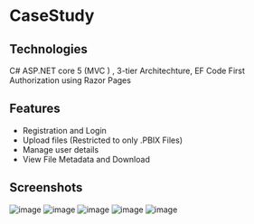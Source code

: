 # CaseStudy

## Technologies

C# ASP.NET core 5 (MVC ) , 3-tier Architechture, EF Code First
Authorization using Razor Pages


## Features
- Registration and Login
- Upload files (Restricted to only .PBIX Files)
- Manage user details
- View File Metadata and Download

## Screenshots
![image](https://user-images.githubusercontent.com/58434159/176419000-31f05aa5-a55e-43ae-b940-653a6ba8d3b0.png)
![image](https://user-images.githubusercontent.com/58434159/176419083-9abbdc54-6a31-4ec0-8bee-b80e841db081.png)
![image](https://user-images.githubusercontent.com/58434159/176419303-52fde1ef-dc9a-424b-94e4-70c20f0a7a9c.png)
![image](https://user-images.githubusercontent.com/58434159/176419439-fa5b7854-d573-4899-9c32-bba41b19114f.png)
![image](https://user-images.githubusercontent.com/58434159/176419479-ea41bad0-139b-4f28-9480-3045c4d0a9c0.png)



